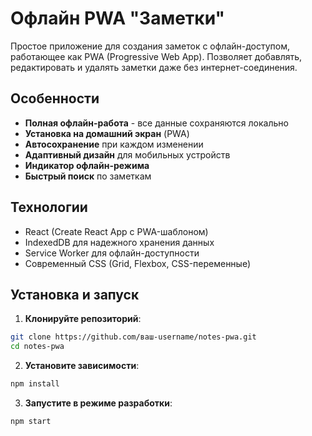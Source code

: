 # Офлайн PWA "Заметки"

Простое приложение для создания заметок с офлайн-доступом, работающее как PWA (Progressive Web App). Позволяет добавлять, редактировать и удалять заметки даже без интернет-соединения.

## Особенности

- **Полная офлайн-работа** - все данные сохраняются локально
- **Установка на домашний экран** (PWA)
- **Автосохранение** при каждом изменении
- **Адаптивный дизайн** для мобильных устройств
- **Индикатор офлайн-режима**
- **Быстрый поиск** по заметкам

## Технологии

- React (Create React App с PWA-шаблоном)
- IndexedDB для надежного хранения данных
- Service Worker для офлайн-доступности
- Современный CSS (Grid, Flexbox, CSS-переменные)

## Установка и запуск

1. **Клонируйте репозиторий**:
```bash
git clone https://github.com/ваш-username/notes-pwa.git
cd notes-pwa
```

2. **Установите зависимости**:
```bash
npm install
```

3. **Запустите в режиме разработки**:
```bash
npm start
```
